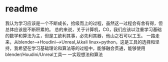 # readme
我认为学习应该是一个不断成长，拾级而上的过程，虽然这一过程会有舍有得，但总体应该是不断积累的。
总的来说，关于计算机，CG，我们应该以注重学习基础的数学和算法为主，但是工欲利其事，必先利其器，他山之石可以工玉。
一路走来，从blender——>Houdini——>Unreal,从kali linux+python，这是工具的选择和坚持，我希望在学习基础理论和算法等的过程中，能够融会贯通，能够使用blender/Houdini/Unreal工具一 一实现想法和算法
